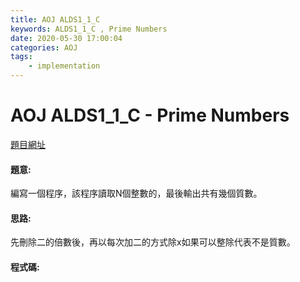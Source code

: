 ```yaml
---
title: AOJ ALDS1_1_C
keywords: ALDS1_1_C , Prime Numbers
date: 2020-05-30 17:00:04
categories: AOJ
tags:
    - implementation
---
```

# AOJ ALDS1_1_C - Prime Numbers
[題目網址](https://onlinejudge.u-aizu.ac.jp/courses/lesson/1/ALDS1/1/ALDS1_1_C)

#### 題意:
編寫一個程序，該程序讀取N個整數的，最後輸出共有幾個質數。

<!-- more -->
#### 思路:
先刪除二的倍數後，再以每次加二的方式除x如果可以整除代表不是質數。
#### 程式碼:
<script src="https://gist.github.com/Daviswww/294c4a0563b9993a1c4a798e8cfc7ced.js"></script>